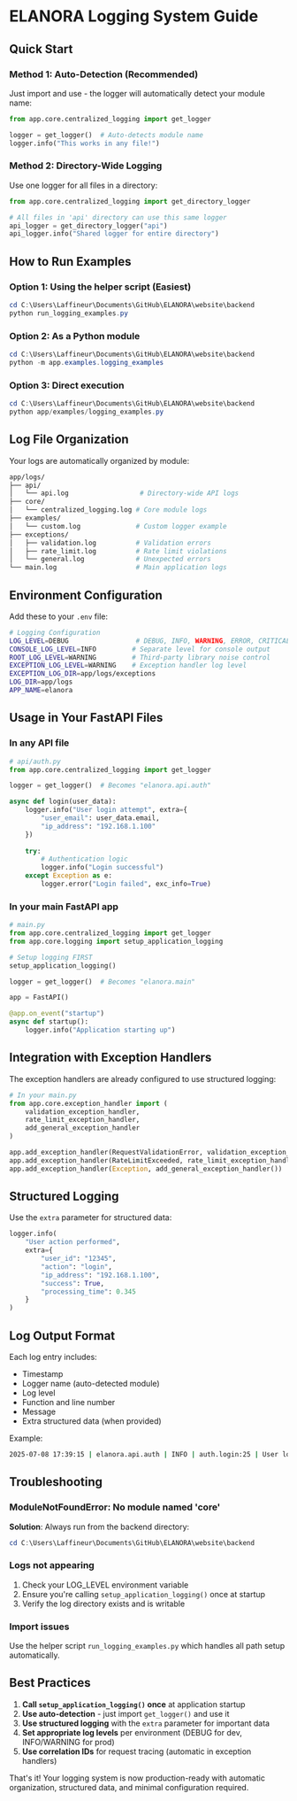 # ELANORA Logging System Guide

## Quick Start

### Method 1: Auto-Detection (Recommended)

Just import and use - the logger will automatically detect your module name:

```python
from app.core.centralized_logging import get_logger

logger = get_logger()  # Auto-detects module name
logger.info("This works in any file!")
```

### Method 2: Directory-Wide Logging

Use one logger for all files in a directory:

```python
from app.core.centralized_logging import get_directory_logger

# All files in 'api' directory can use this same logger
api_logger = get_directory_logger("api")
api_logger.info("Shared logger for entire directory")
```

## How to Run Examples

### Option 1: Using the helper script (Easiest)

```powershell
cd C:\Users\Laffineur\Documents\GitHub\ELANORA\website\backend
python run_logging_examples.py
```

### Option 2: As a Python module

```powershell
cd C:\Users\Laffineur\Documents\GitHub\ELANORA\website\backend
python -m app.examples.logging_examples
```

### Option 3: Direct execution

```powershell
cd C:\Users\Laffineur\Documents\GitHub\ELANORA\website\backend
python app/examples/logging_examples.py
```

## Log File Organization

Your logs are automatically organized by module:

```bash
app/logs/
├── api/
│   └── api.log                  # Directory-wide API logs
├── core/
│   └── centralized_logging.log # Core module logs
├── examples/
│   └── custom.log              # Custom logger example
├── exceptions/
│   ├── validation.log          # Validation errors
│   ├── rate_limit.log          # Rate limit violations
│   └── general.log             # Unexpected errors
└── main.log                    # Main application logs
```

## Environment Configuration

Add these to your `.env` file:

```bash
# Logging Configuration
LOG_LEVEL=DEBUG                 # DEBUG, INFO, WARNING, ERROR, CRITICAL
CONSOLE_LOG_LEVEL=INFO         # Separate level for console output
ROOT_LOG_LEVEL=WARNING         # Third-party library noise control
EXCEPTION_LOG_LEVEL=WARNING    # Exception handler log level
EXCEPTION_LOG_DIR=app/logs/exceptions
LOG_DIR=app/logs
APP_NAME=elanora
```

## Usage in Your FastAPI Files

### In any API file

```python
# api/auth.py
from app.core.centralized_logging import get_logger

logger = get_logger()  # Becomes "elanora.api.auth"

async def login(user_data):
    logger.info("User login attempt", extra={
        "user_email": user_data.email,
        "ip_address": "192.168.1.100"
    })
    
    try:
        # Authentication logic
        logger.info("Login successful")
    except Exception as e:
        logger.error("Login failed", exc_info=True)
```

### In your main FastAPI app

```python
# main.py
from app.core.centralized_logging import get_logger
from app.core.logging import setup_application_logging

# Setup logging FIRST
setup_application_logging()

logger = get_logger()  # Becomes "elanora.main"

app = FastAPI()

@app.on_event("startup")
async def startup():
    logger.info("Application starting up")
```

## Integration with Exception Handlers

The exception handlers are already configured to use structured logging:

```python
# In your main.py
from app.core.exception_handler import (
    validation_exception_handler,
    rate_limit_exception_handler,
    add_general_exception_handler
)

app.add_exception_handler(RequestValidationError, validation_exception_handler)
app.add_exception_handler(RateLimitExceeded, rate_limit_exception_handler)
app.add_exception_handler(Exception, add_general_exception_handler())
```

## Structured Logging

Use the `extra` parameter for structured data:

```python
logger.info(
    "User action performed",
    extra={
        "user_id": "12345",
        "action": "login",
        "ip_address": "192.168.1.100",
        "success": True,
        "processing_time": 0.345
    }
)
```

## Log Output Format

Each log entry includes:

- Timestamp
- Logger name (auto-detected module)
- Log level
- Function and line number
- Message
- Extra structured data (when provided)

Example:

``` bash
2025-07-08 17:39:15 | elanora.api.auth | INFO | auth.login:25 | User login successful
```

## Troubleshooting

### ModuleNotFoundError: No module named 'core'

**Solution**: Always run from the backend directory:

```powershell
cd C:\Users\Laffineur\Documents\GitHub\ELANORA\website\backend
```

### Logs not appearing

1. Check your LOG_LEVEL environment variable
2. Ensure you're calling `setup_application_logging()` once at startup
3. Verify the log directory exists and is writable

### Import issues

Use the helper script `run_logging_examples.py` which handles all path setup automatically.

## Best Practices

1. **Call `setup_application_logging()` once** at application startup
2. **Use auto-detection** - just import `get_logger()` and use it
3. **Use structured logging** with the `extra` parameter for important data
4. **Set appropriate log levels** per environment (DEBUG for dev, INFO/WARNING for prod)
5. **Use correlation IDs** for request tracing (automatic in exception handlers)

That's it! Your logging system is now production-ready with automatic organization, structured data, and minimal configuration required.
